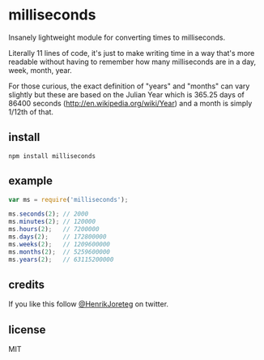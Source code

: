# milliseconds

Insanely lightweight module for converting times to milliseconds.

Literally 11 lines of code, it's just to make writing time in a way that's more readable without having to remember how many milliseconds are in a day, week, month, year.

For those curious, the exact definition of "years" and "months" can vary slightly but these are based on the Julian Year which is 365.25 days of 86400 seconds (http://en.wikipedia.org/wiki/Year) and a month is simply 1/12th of that. 

## install

```
npm install milliseconds
```

## example

```javascript
var ms = require('milliseconds');

ms.seconds(2); // 2000
ms.minutes(2); // 120000
ms.hours(2);   // 7200000
ms.days(2);    // 172800000
ms.weeks(2);   // 1209600000
ms.months(2);  // 5259600000
ms.years(2);   // 63115200000
```

## credits

If you like this follow [@HenrikJoreteg](http://twitter.com/henrikjoreteg) on twitter.

## license

MIT

